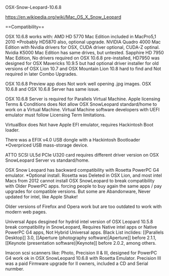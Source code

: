OSX-Snow-Leopard-10.6.8

https://en.wikipedia.org/wiki/Mac_OS_X_Snow_Leopard

==Compatibility==

OSX 10.6.8 works with:
AMD HD 5770 Mac Edition included in MacPro5,1 2010 *Probably HD5870 also, optional upgrade.
NVIDIA Quadro 4000 Mac Edition with Nvidia drivers for OSX, CUDA driver optional, CUDA-Z optinal.
Nvidia K5000 Mac Edition has same drives, but untested.
Sapphire HD 7950 Mac Edition, No drivers required on OSX 10.6.8 pre-installed, 
HD7950 was designed for OSX Mavericks 10.9.5 but had optional driver installer for old versions of OSX Lion 10.7 and OSX Mountain Lion 10.8
hard to find and Not required in later Combo Upgrades.

OSX 10.6.8 Preview app does Not work well opening .jpg images.
OSX 10.6.8 and OSX 10.6.8 Server has same issue.

OSX 10.6.8 Server is required for Parallels Virtual Machine.
Apple licensing Terms & Conditions does Not allow OSX SnowLeopard standard/home to work on a Virtual Machine.
Virtual Machine software developers with UEFI emulator must follow Licensing Term limitations.

VirtualBox does Not have Apple EFI emulator, requires Hackintosh Boot loader.

There was a EFIX v4.0 USB dongle with a Hackintosh Bootloader *Overpriced USB mass-storage device.

ATTO SCSI UL5d PCIe U320 card requires different driver version on OSX SnowLeopard Server vs standard/home.

OSX Snow Leopard has backward compatibility with Rosetta PowerPC G4 emulator. *Optional install.
Rosetta was Deleted in OSX Lion, 
and most intel Macs from 2012 cannot install OSX SnowLeopard to break compatibility with Older PowerPC apps.
forcing people to buy again the same apps / pay upgrades for compatible versions.
But some are Abandonware, Never updated for intel, like Apple Shake!

Older versions of Firefox and Opera work but are too outdated to work with modern web pages.

Universal Apps desgined for hydrid intel version of OSX Leopard 10.5.8 break compatibility in SnowLeopard,
Requires Native intel apps or Native PowerPC G4 apps, Not Hybrid Universal apps. 
Black List inclides: [[Parallels Desktop]] 3.0, 
[[Aperture (photography software)|Aperture]] before 2.1.1,
[[Keynote (presentation software)|Keynote]] before 2.0.2, 
among others.

Imacon scsi scanners like: Photo, Precision II & III,
designed for PowerPC G4 work ok in OSX SnowLeopard 10.6.8 with Rosetta Emulator.
Precision III was a paid Firmware upgrade for II owners, included a CD and Serial nurmber.
